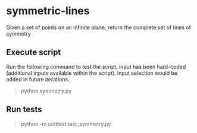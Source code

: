 # symmetric-lines
Given a set of points on an infinite plane, return the complete set of lines of symmetry

## Execute script
Run the following command to test the script, input has been hard-coded (additional inputs available within the script). Input selection would be added in future iterations.
>python symmetry.py

## Run tests
>python -m unittest test_symmetry.py
